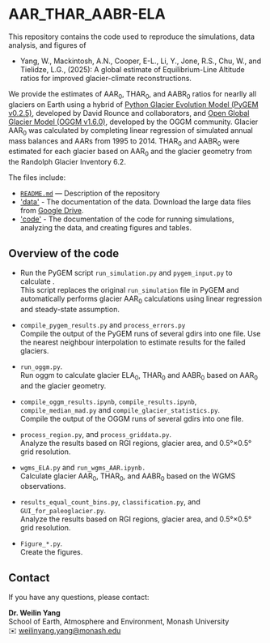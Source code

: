 # AAR_THAR_AABR-ELA
This repository contains the code used to reproduce the simulations, data analysis, and figures of
- Yang, W., Mackintosh, A.N., Cooper, E-L., Li, Y., Jone, R.S., Chu, W., and Tielidze, L.G., (2025): A global estimate of Equilibrium-Line Altitude ratios for improved glacier-climate reconstructions.

We provide the estimates of AAR<sub>0</sub>, THAR<sub>0</sub>, and AABR<sub>0</sub> ratios for nearlly all glaciers on Earth using a hybrid of [Python Glacier Evolution Model (PyGEM v0.2.5)](https://github.com/PyGEM-Community/PyGEM/releases/tag/v0.2.0), developed by David Rounce and collaborators, and [Open Global Glacier Model (OGGM v1.6.0)](https://github.com/OGGM/oggm/releases/tag/v1.6.0), developed by the OGGM community. Glacier AAR<sub>0</sub> was calculated by completing linear regression of simulated annual mass balances and AARs from 1995 to 2014. THAR<sub>0</sub> and AABR<sub>0</sub> were estimated for each glacier based on AAR<sub>0</sub> and the glacier geometry from the Randolph Glacier Inventory 6.2.

The files include:
- [`README.md`](README.md) — Description of the repository
- ['data'](data) - The documentation of the data. Download the large data files from [Google Drive](https://drive.google.com/drive/folders/1S8amtzRIEJkixYB_J5qbf-9YW0iHRWg2?usp=sharing).
- ['code'](code) - The documentation of the code for running simulations, analyzing the data, and creating figures and tables.

## Overview of the code
- Run the PyGEM script `run_simulation.py` and `pygem_input.py` to calculate . <br>
  This script replaces the original `run_simulation` file in PyGEM and automatically performs glacier AAR<sub>0</sub> calculations using linear regression and steady-state assumption.

- `compile_pygem_results.py` and `process_errors.py` <br>
  Compile the output of the PyGEM runs of several gdirs into one file. Use the nearest neighbour interpolation to estimate results for the failed glaciers.
  
- `run_oggm.py`. <br>
  Run oggm to calculate glacier ELA<sub>0</sub>, THAR<sub>0</sub> and AABR<sub>0</sub> based on AAR<sub>0</sub> and the glacier geometry.

- `compile_oggm_results.ipynb`, `compile_results.ipynb`, `compile_median_mad.py` and `compile_glacier_statistics.py`. <br>
  Compile the output of the OGGM runs of several gdirs into one file.
  
- `process_region.py`, and `process_griddata.py`. <br>
  Analyze the results based on RGI regions, glacier area, and 0.5°×0.5° grid resolution.

- `wgms_ELA.py` and `run_wgms_AAR.ipynb.` <br>
  Calculate glacier AAR<sub>0</sub>, THAR<sub>0</sub>, and AABR<sub>0</sub> based on the WGMS observations.

- `results_equal_count_bins.py`, `classification.py`, and `GUI_for_paleoglacier.py`. <br>
  Analyze the results based on RGI regions, glacier area, and 0.5°×0.5° grid resolution.

- `Figure_*.py`. <br>
  Create the figures.

## Contact

If you have any questions, please contact:

**Dr. Weilin Yang**  
School of Earth, Atmosphere and Environment, Monash University  <br>
✉️ weilinyang.yang@monash.edu
